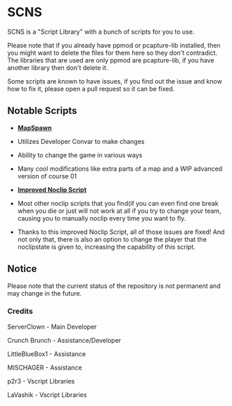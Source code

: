 # SCNS

SCNS is a "Script Library" with a bunch of scripts for you to use.

Please note that if you already have ppmod or pcapture-lib installed, then you might want to delete the files for them here so they don't contradict.
The libraries that are used are only ppmod are pcapture-lib, if you have another library then don't delete it.

Some scripts are known to have issues, if you find out the issue and know how to fix it, please open a pull request so it can be fixed.

## Notable Scripts

* **[MapSpawn](https://www.youtube.com)**
* Utilizes Developer Convar to make changes
* Ability to change the game in various ways
* Many cool modifications like extra parts of a map and a WIP advanced version of course 01

* **[Improved Noclip Script](https://www.youtube.com)**
* Most other noclip scripts that you find(if you can even find one break when you die or just will not work at all if you try to change your team, causing you to manually noclip every time you want to fly.
* Thanks to this improved Noclip Script, all of those issues are fixed! And not only that, there is also an option to change the player that the noclipstate is given to, increasing the capability of this script. 

## Notice

Please note that the current status of the repository is not permanent and may change in the future.

### Credits

ServerClown - Main Developer

Crunch Brunch - Assistance/Developer

LittleBlueBox1 - Assistance

MISCHAGER - Assistance

p2r3 - Vscript Libraries

LaVashik - Vscript Libraries


